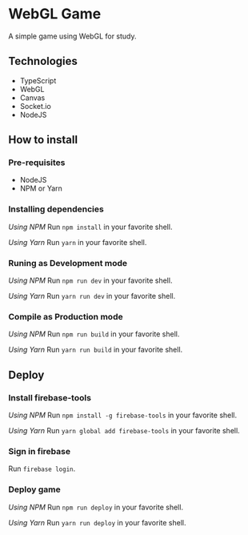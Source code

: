 # WebGL Game
A simple game using WebGL for study.

## Technologies

- TypeScript
- WebGL
- Canvas
- Socket.io
- NodeJS

## How to install

### Pre-requisites
- NodeJS
- NPM or Yarn

### Installing dependencies

*Using NPM*
Run `npm install` in your favorite shell.

*Using Yarn*
Run `yarn` in your favorite shell.

### Runing as Development mode

*Using NPM*
Run `npm run dev` in your favorite shell.

*Using Yarn*
Run `yarn run dev` in your favorite shell.

### Compile as Production mode

*Using NPM*
Run `npm run build` in your favorite shell.

*Using Yarn*
Run `yarn run build` in your favorite shell.

## Deploy

### Install firebase-tools

*Using NPM*
Run `npm install -g firebase-tools` in your favorite shell.

*Using Yarn*
Run `yarn global add firebase-tools` in your favorite shell.

### Sign in firebase

Run `firebase login`.

### Deploy game

*Using NPM*
Run `npm run deploy` in your favorite shell.

*Using Yarn*
Run `yarn run deploy` in your favorite shell.